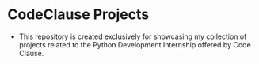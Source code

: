 # CodeClause Projects
* This repository is created exclusively for showcasing my collection of projects related to the Python Development Internship offered by Code Clause.
